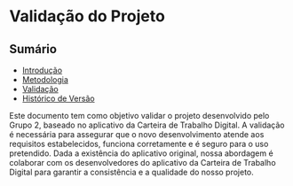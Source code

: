 # Validação do Projeto

## Sumário
* [Introdução](#Introdução)
* [Metodologia](#Metodologia)
* [Validação](#Validação)
* [Histórico de Versão](#Histórico-de-Versão)

Este documento tem como objetivo validar o projeto desenvolvido pelo Grupo 2, baseado no aplicativo da Carteira de Trabalho Digital. A validação é necessária para assegurar que o novo desenvolvimento atende aos requisitos estabelecidos, funciona corretamente e é seguro para o uso pretendido. Dada a existência do aplicativo original, nossa abordagem é colaborar com os desenvolvedores do aplicativo da Carteira de Trabalho Digital para garantir a consistência e a qualidade do nosso projeto.
